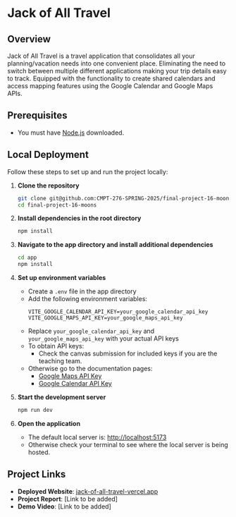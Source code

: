 # Jack of All Travel
## Overview

Jack of All Travel is a travel application that consolidates all your planning/vacation needs into one convenient place. Eliminating the need to switch between multiple different applications making your trip details easy to track. Equipped with the functionality to create shared calendars and access mapping features using the Google Calendar and Google Maps APIs. 

## Prerequisites

- You must have [Node.js](https://nodejs.org/) downloaded.

## Local Deployment

Follow these steps to set up and run the project locally:

1. **Clone the repository**
   ```bash
   git clone git@github.com:CMPT-276-SPRING-2025/final-project-16-moons.git
   cd final-project-16-moons
   ```

2. **Install dependencies in the root directory**
   ```bash
   npm install
   ```

3. **Navigate to the app directory and install additional dependencies**
   ```bash
   cd app
   npm install
   ```

4. **Set up environment variables**
   - Create a `.env` file in the app directory
   - Add the following environment variables:
     ```
     VITE_GOOGLE_CALENDAR_API_KEY=your_google_calendar_api_key
     VITE_GOOGLE_MAPS_API_KEY=your_google_maps_api_key
     ```
   - Replace `your_google_calendar_api_key` and `your_google_maps_api_key` with your actual API keys
   - To obtain API keys:
     - Check the canvas submission for included keys if you are the teaching team.  
   - Otherwise go to the documentation pages:
     - [Google Maps API Key](https://developers.google.com/maps/documentation/javascript/get-api-key)
     - [Google Calendar API Key](https://developers.google.com/calendar/api/guides/auth)

5. **Start the development server**
   ```bash
   npm run dev
   ```

6. **Open the application**
   - The default local server is: [http://localhost:5173](http://localhost:5173)
   - Otherwise check your terminal to see where the local server is being hosted.

## Project Links

- **Deployed Website**: [jack-of-all-travel-vercel.app](https://jack-of-all-travel.vercel.app/)
- **Project Report**: [Link to be added]
- **Demo Video**: [Link to be added]

